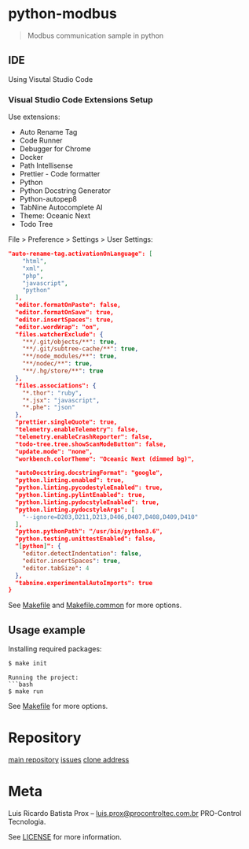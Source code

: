 # python-modbus

> Modbus communication sample in python

## IDE

Using Visutal Studio Code

### Visual Studio Code Extensions Setup

Use extensions:

- Auto Rename Tag
- Code Runner
- Debugger for Chrome
- Docker
- Path Intellisense
- Prettier - Code formatter
- Python
- Python Docstring Generator
- Python-autopep8
- TabNine Autocomplete AI
- Theme: Oceanic Next
- Todo Tree

File > Preference > Settings > User Settings:
```JSON
"auto-rename-tag.activationOnLanguage": [
    "html",
    "xml",
    "php",
    "javascript",
    "python"
  ],
  "editor.formatOnPaste": false,
  "editor.formatOnSave": true,
  "editor.insertSpaces": true,
  "editor.wordWrap": "on",
  "files.watcherExclude": {
    "**/.git/objects/**": true,
    "**/.git/subtree-cache/**": true,
    "**/node_modules/**": true,
    "**/nodec/**": true,
    "**/.hg/store/**": true
  },
  "files.associations": {
    "*.thor": "ruby",
    "*.jsx": "javascript",
    "*.phe": "json"
  },
  "prettier.singleQuote": true,
  "telemetry.enableTelemetry": false,
  "telemetry.enableCrashReporter": false,
  "todo-tree.tree.showScanModeButton": false,
  "update.mode": "none",
  "workbench.colorTheme": "Oceanic Next (dimmed bg)",

  "autoDocstring.docstringFormat": "google",
  "python.linting.enabled": true,
  "python.linting.pycodestyleEnabled": true,
  "python.linting.pylintEnabled": true,
  "python.linting.pydocstyleEnabled": true,
  "python.linting.pydocstyleArgs": [
    "--ignore=D203,D211,D213,D406,D407,D408,D409,D410"
  ],
  "python.pythonPath": "/usr/bin/python3.6",
  "python.testing.unittestEnabled": false,
  "[python]": {
    "editor.detectIndentation": false,
    "editor.insertSpaces": true,
    "editor.tabSize": 4
  },
  "tabnine.experimentalAutoImports": true
}
```

See [Makefile](Makefile) and [Makefile.common](Makefile.common) for more options.


## Usage example

Installing required packages:
```bash
$ make init
```
```
Running the project:
```bash
$ make run
```
See [Makefile](Makefile) for more options.

# Repository

[main repository](https://github.com/luisprox/python-modbus/src/master/)
[issues](https://github.com/luisprox/python-modbus/issues?status=new&status=open)
[clone address](git@github.com:luisprox/python-modbus.git)

# Meta

Luis Ricardo Batista Prox – luis.prox@procontroltec.com.br
PRO-Control Tecnologia.

See [LICENSE](LICENSE) for more information.
